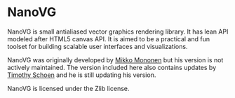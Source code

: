 NanoVG
======

NanoVG is small antialiased vector graphics rendering library. It has lean API modeled after HTML5 canvas API. It is aimed to be a practical and fun toolset for building scalable user interfaces and visualizations.

NanoVG was originally developed by [Mikko Mononen](https://github.com/memononen/nanovg) but his version is not actively maintained. The version included here also contains updates by [Timothy Schoen](https://github.com/timothyschoen/nanovg) and he is still updating his version.

NanoVG is licensed under the Zlib license.
